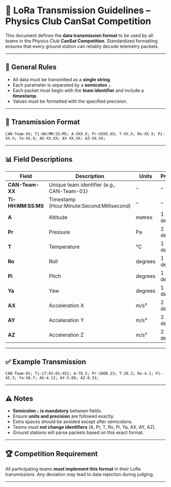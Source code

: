 # 📡 LoRa Transmission Guidelines – Physics Club CanSat Competition

This document defines the **data transmission format** to be used by all teams in the Physics Club **CanSat Competition**.
Standardized formatting ensures that every ground station can reliably decode telemetry packets.

---

## 🔑 General Rules

* All data must be transmitted as a **single string**.
* Each parameter is separated by a **semicolon `;`**.
* Each packet must begin with the **team identifier** and include a **timestamp**.
* Values must be formatted with the specified precision.

---

## 📝 Transmission Format

```
CAN-Team-XX; Ti-HH:MM:SS:MS; A-XXX.X; Pr-XXXX.XX; T-XX.X; Ro-XX.X; Pi-XX.X; Ya-XX.X; AX-XX.XX; AY-XX.XX; AZ-XX.XX;
```

---

## 📊 Field Descriptions

| Field                 | Description                                   | Units   | Precision  |
| --------------------- | --------------------------------------------- | ------- | ---------- |
| **CAN-Team-XX**       | Unique team identifier (e.g., CAN-Team-01)    | –       | –          |
| **Ti-HH\:MM\:SS\:MS** | Timestamp (Hour\:Minute\:Second\:Millisecond) | –       | –          |
| **A**                 | Altitude                                      | metres  | 1 decimal  |
| **Pr**                | Pressure                                      | Pa      | 2 decimals |
| **T**                 | Temperature                                   | °C      | 1 decimal  |
| **Ro**                | Roll                                          | degrees | 1 decimal  |
| **Pi**                | Pitch                                         | degrees | 1 decimal  |
| **Ya**                | Yaw                                           | degrees | 1 decimal  |
| **AX**                | Acceleration X                                | m/s²    | 2 decimals |
| **AY**                | Acceleration Y                                | m/s²    | 2 decimals |
| **AZ**                | Acceleration Z                                | m/s²    | 2 decimals |

---

## ✅ Example Transmission

```
CAN-Team-01; Ti-17:03:01:451; A-78.5; Pr-1008.23; T-28.2; Ro-4.1; Pi-45.3; Ya-50.7; AX-4.12; AY-5.09; AZ-8.33;
```

---

## ⚠️ Notes

* **Semicolon `;` is mandatory** between fields.
* Ensure **units and precision** are followed exactly.
* Extra spaces should be avoided except after semicolons.
* Teams must **not change identifiers** (A, Pr, T, Ro, Pi, Ya, AX, AY, AZ).
* Ground stations will parse packets based on this exact format.

---

## 🏆 Competition Requirement

All participating teams **must implement this format** in their LoRa transmissions. Any deviation may lead to data rejection during judging.

---
